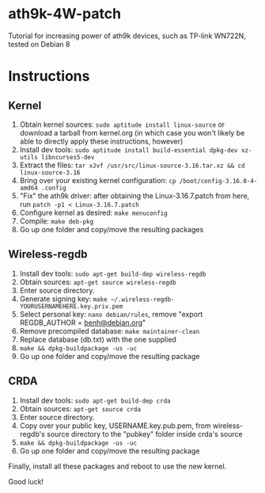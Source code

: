 # ath9k-4W-patch
Tutorial for increasing power of ath9k devices, such as TP-link WN722N, tested on Debian 8

# Instructions
## Kernel
1. Obtain kernel sources: `sudo aptitude install linux-source` or download a tarball from kernel.org (in which case you won't likely be able to directly apply these instructions, however)
2. Install dev tools: `sudo aptitude install build-essential dpkg-dev xz-utils libncurses5-dev`
3. Extract the files: `tar xJvf /usr/src/linux-source-3.16.tar.xz && cd linux-source-3.16`
4. Bring over your existing kernel configuration: `cp /boot/config-3.16.0-4-amd64 .config`
5. "Fix" the ath9k driver: after obtaining the Linux-3.16.7.patch from here, run `patch -p1 < Linux-3.16.7.patch`
6. Configure kernel as desired: `make menuconfig`
7. Compile: `make deb-pkg`
8. Go up one folder and copy/move the resulting packages

## Wireless-regdb
1. Install dev tools: `sudo apt-get build-dep wireless-regdb`
2. Obtain sources: `apt-get source wireless-regdb`
3. Enter source directory.
4. Generate signing key: `make ~/.wireless-regdb-YOURUSERNAMEHERE.key.priv.pem`
5. Select personal key: `nano debian/rules`, remove "export REGDB_AUTHOR  = benh@debian.org"
6. Remove precompiled database: `make maintainer-clean`
7. Replace database (db.txt) with the one supplied
8. `make && dpkg-buildpackage -us -uc`
9. Go up one folder and copy/move the resulting package

## CRDA
1. Install dev tools: `sudo apt-get build-dep crda`
2. Obtain sources: `apt-get source crda`
3. Enter source directory.
4. Copy over your public key, USERNAME.key.pub.pem, from wireless-regdb's source directory to the "pubkey" folder inside crda's source
5. `make && dpkg-buildpackage -us -uc`
6. Go up one folder and copy/move the resulting package

Finally, install all these packages and reboot to use the new kernel.

Good luck!

